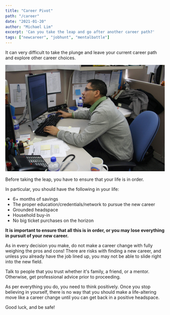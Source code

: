 ```yaml
---
title: "Career Pivot"
path: "/career"
date: "2021-01-20"
author: "Michael Lim"
excerpt: 'Can you take the leap and go after another career path?'
tags: ["newcareer", "jobhunt", "mentalbattle"]
---
```


It can very difficult to take the plunge and leave your current career path and explore other career choices. 

![Looking for jobs](../images/career.jpg)

Before taking the leap, you have to ensure that your life is in order.  

In particular, you should have the following in your life:
- 6+ months of savings
- The proper education/credentials/network to pursue the new career 
- Grounded headspace
- Household buy-in
- No big ticket purchases on the horizon

**It is important to ensure that all this is in order, or you may lose everything in pursuit of your new career.**

As in every decision you make, do not make a career change with fully weighing the pros and cons!  There are risks with finding a new career, and unless you already have the job lined up, you may not be able to slide right into the new field.  

Talk to people that you trust whether it's family, a friend, or a mentor.
Otherwise, get professional advice prior to proceeding.

As per everything you do, you need to think positively.  Once you stop believing in yourself, there is no way that you should make a life-altering move like a career change until you can get back in a positive headspace. 

Good luck, and be safe!